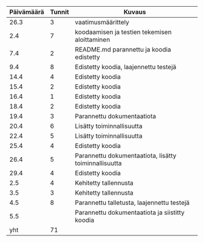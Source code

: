 Päivämäärä | Tunnit | Kuvaus
---------- | ------ | ------
26.3 | 3 | vaatimusmäärittely
2.4 | 7 | koodaamisen ja testien tekemisen aloittaminen
7.4 | 2 | README.md parannettu ja koodia edistetty
9.4 | 8 | Edistetty koodia, laajennettu testejä
14.4 | 4 | Edistetty koodia
15.4 | 2 | Edistetty koodia
16.4 | 1 | Edistetty koodia
18.4 | 2 | Edistetty koodia
19.4 | 3 | Parannettu dokumentaatiota
20.4 | 6 | Lisätty toiminnallisuutta
22.4 | 5 | Lisätty toiminnallisuutta
25.4 | 4 | Edistetty koodia
26.4 | 5 | Parannettu dokumentaatiota, lisätty toiminnallisuutta
29.4 | 4 | Edistetty koodia
2.5 | 4 | Kehitetty tallennusta
3.5 | 3 | Kehitetty tallennusta
4.5 | 8 | Parannettu talletusta, laajennettu testejä
5.5 |  | Parannettu dokumentaatiota ja siistitty koodia
yht | 71 | 
